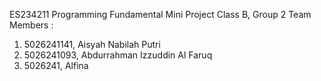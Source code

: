 ES234211 Programming Fundamental Mini Project
Class B, Group 2
Team Members :
1. 5026241141, Aisyah Nabilah Putri
2. 5026241093, Abdurrahman Izzuddin Al Faruq
3. 5026241, Alfina
